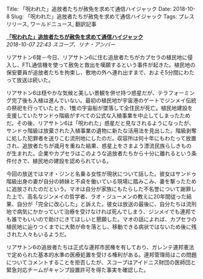 Title: 「呪われた」追放者たちが赦免を求めて通信ハイジャック
Date: 2018-10-8
Slug: 「呪われた」追放者たちが赦免を求めて通信ハイジャック
Tags: プレスリリース, ワールドニュース, 翻訳記事

<p class="lead"><strong><a href="https://community.eveonline.com/news/news-channels/world-news/cursed-exiles-hijack-broadcast-beg-forgiveness/">「呪われた」追放者たちが赦免を求めて通信ハイジャック</a></strong><br/>
<em>2018-10-07 22:43 スコープ、リナ・アンバー</em></p>
<p>リアサトン6発－今日、リアサトン6に住む追放者たちがカプセラの植民地に侵入し、FTL通信機を使って赦免と救出を嘆願するという事件が起きた。植民地の保安要員が追放者たちを拘束し、敷地の外へ連れ出すまで、およそ5分間にわたって放送は続いた。</p>
<p>リアサトン6は穏やかな気候と美しい景観を併せ持つ惑星だが、テラフォーミング完了後も入植は進んでいない。最初の植民地が宇宙港のゲートでジンメイ伝統の祭祀を行っていたとき、1隻の宇宙船が墜落して全住民が死亡。植民地建設を支援していたサンドゥ階級がすべての公式な入植事業を中止してしまったためだ。その後、リアサトン6は「呪われた」惑星だと見なされるようになったが、サンドゥ階級は放棄された入植事業の遺物に新たな活用法を見出した。階級剥奪に処した犯罪者を送りこむ流刑地にしたのだ。収容所は何十年にもわたって放置され、追放者たちが歳月を重ねた結果、惑星上をさまよう漂流民族らしきものが生まれた。企業やカプセラはこのような追放者たちから十分に離れるという条件付きで、植民地の建設を認められている。</p>
<p>今回の放送ではマオ・ジンと名乗る女性が現状について話した。彼女はサンドゥ階級出身の妻が自分の姉妹と不貞を働いている現場に踏みこみ、妻を撃ったために追放されたのだという。マオは自分が家族にもたらした不名誉について謝罪した上で、高名なジンメイの哲学者、ラオ・ジューメンの教えに20年間従った結果、自分が「完全に改心した」と訴えた。彼女は放送の最後に、自分たちは流刑地で病気にかかっていて治療を受けなければ死んでしまう、ジンメイでも連邦でも誰でもいいので助けにきてほしいと懇願した。マオの話によれば、カプセラの植民地に辿りつくまでに大勢が命を落とし、移動できる病状ではないため後に残された人々もいるようだ。</p>
<p>リアサトン6の追放者たちは正式な連邦市民権を有しており、ガレンテ連邦憲法で定められた基本的水準の医療処置を受ける権利がある。連邦管理局はこの問題についてコメントすることを拒否したが、スコープはアイドニス財団の医師団と緊急対応チームがキャンプ設置許可を得た事実を確認した。</p>

